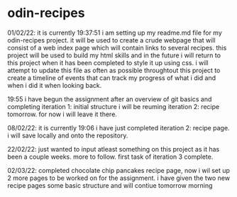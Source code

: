 # odin-recipes
<p>01/02/22: it is currently 19:37:51 i am setting up my readme.md file for my odin-recipes project. it will be used to create a crude webpage that will consist of a web index page which will contain links to several recipes. this project will be used to build my html skills and in the future i will return to this project when it has been completed to style it up using css. i will attempt to update this file as often as possible throughtout this project to create a timeline of events that can track my progress of what i did and when i did it when looking back.</p>
<p>19:55 i have begun the assignment after an overview of git basics and completing iteration 1: initial structure i will be reuming iteration 2: recipe tomorrow. for now i will leave it there.</p>
<p>08/02/22: it is currently 19:06 i have just completed iteration 2: recipe page. i will save locally and onto the repository.</p>
<p>22/02/22: just wanted to input atleast something on this project as it has been a couple weeks. more to follow. first task of iteration 3 complete.</p>
<p>02/03/22: completed chocolate chip pancakes recipe page, now i wil set up 2 more pages to be worked on for the assignment. i have given the two new recipe pages some basic structure and will contiue tomorrow morning</p>
